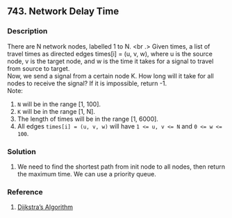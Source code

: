 ## 743. Network Delay Time
### Description
There are N network nodes, labelled 1 to N.
<br .>
Given times, a list of travel times as directed edges times[i] = (u, v, w), where u is the source node, v is the target node, and w is the time it takes for a signal to travel from source to target.
<br />
Now, we send a signal from a certain node K. How long will it take for all nodes to receive the signal? If it is impossible, return -1.
<br />
Note:
1. `N` will be in the range [1, 100].
2. `K` will be in the range [1, N].
3. The length of times will be in the range [1, 6000].
4. All edges `times[i] = (u, v, w)` will have `1 <= u, v <= N` and `0 <= w <= 100`.

### Solution
1. We need to find the shortest path from init node to all nodes, then return the maximum time. We can use a priority queue.

### Reference
1. [Dijkstra’s Algorithm](https://www.geeksforgeeks.org/dijkstras-algorithm-for-adjacency-list-representation-greedy-algo-8/)
